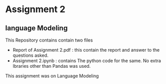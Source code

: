 ﻿# Assignment 2
## language Modeling
This Repository contains contain two files 
	

 - Report of Assignment 2.pdf : this contain the report and answer to the questions asked.
 - Assignment 2.ipynb : contains The python code for the same. No extra lbraries other than Pandas was used.

This assignment was on Language Modeling

